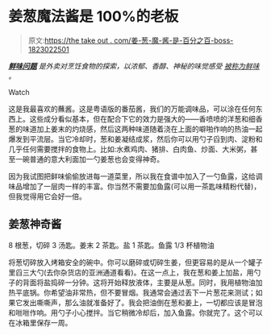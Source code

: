 # 姜葱魔法酱是 100%的老板

> 原文:[https://the take out . com/姜-葱-魔-酱-是-百分之百-boss-1823022501](https://thetakeout.com/ginger-scallion-magic-sauce-is-100-percent-boss-1823022501)

[***鲜味问题***](https://thetakeout.com/tag/umami-issues#_ga=2.243902213.1001105705.1512497220-308846628.1493669845) *是外卖对烹饪食物的探索，以浓郁、香醇、神秘的味觉感受* [*被称为鲜味*](https://www.theguardian.com/lifeandstyle/wordofmouth/2013/apr/09/umami-fifth-taste) *。*

Watch

这是我最喜欢的蘸酱。这是粤语版的番茄酱，我们的万能调味品，可以涂在任何东西上。这些成分看似基本，但在配合下它的效力是强大的——香喷喷的洋葱和细香葱的味道加上姜末的灼烧感，然后这两种味道随着浇在上面的噼啪作响的热油一起爆发到平流层。当它冷却时，葱和姜凝结成浆，然后你可以用勺子舀到肉、淀粉和几乎任何需要搅拌的食物上。比如:水煮鸡肉、猪排、白肉鱼、炒面、大米粥，甚至一碗普通的意大利面加一勺姜葱也会变得神奇。

因为我试图把鲜味偷偷放进每一道菜里，所以我在食谱中加入了一勺鱼露，这给调味品增加了一层肉一样的丰富。你当然不需要加鱼露(可以用一茶匙味精粉代替)，但我觉得用它会好一倍。

## 姜葱神奇酱

8 根葱，切碎
3 汤匙。姜末
2 茶匙。盐
1 茶匙。鱼露
1/3 杯植物油

将葱切碎放入烤箱安全的碗中。你可以磨碎或切碎生姜，但更容易的是从一个罐子里舀三大勺(去你杂货店的亚洲通道看看)。在这一点上，我在葱和姜上加盐，用勺子的背面将盐捣碎一分钟。这将开始释放液体，主要是从葱。同时，我用植物油加热平底锅。你希望油非常热，但不要冒烟。我通常会通过丢下一片葱花来测试；如果它发出嘶嘶声，那么油就准备好了。我会把油倒在葱和姜上，一切都应该是冒泡和咝咝作响。用勺子小心搅拌。当它稍微冷却后，加入鱼露。你就完了。这个可以在冰箱里保存一周。